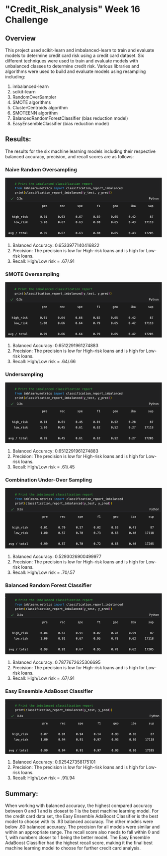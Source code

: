 # "Credit_Risk_analysis" Week 16 Challenge
## Overview
This project used scikit-learn and imbalanced-learn to train and evaluate models to determine credit card risk using a credit card dataset. Six different techniques were used to train and evaluate models with unbalanced classes to determine credit risk. Various libraries and algorithms were used to build and evaluate models using resampling including: 
1. imbalanced-learn 
2. scikit-learn
3. RandomOverSampler
4. SMOTE algorithms
5. ClusterCentroids algorithm
6. SMOTEENN algorithm
7. BalancedRandomForestClassifier (bias reduction model)
8. EasyEnsembleClassifier (bias reduction model)

## Results:
The results for the six machine learning models including their respective balanced accuracy, precision, and recall scores are as follows:      

### Naive Random Oversampling
![Naive Random Oversampling](https://github.com/rudiferr/Credit_Risk_Analysis/blob/main/Images/NROS.png)     
1. Balanced Accuracy: 0.6533977140416822
2. Precision: The precision is low for High-risk loans and is high for Low-risk loans.
3. Recall: High/Low risk = .67/.91

### SMOTE Oversampling
![SMOTE Oversampling](https://github.com/rudiferr/Credit_Risk_Analysis/blob/main/Images/SSO.png)     
1. Balanced Accuracy: 0.6512291961274883
2. Precision: The precision is low for High-risk loans and is high for Low-risk loans.
3. Recall: High/Low risk = .64/.66

### Undersampling
![Undersampling](https://github.com/rudiferr/Credit_Risk_Analysis/blob/main/Images/US.png)     
1. Balanced Accuracy: 0.6512291961274883
2. Precision:  The precision is low for High-risk loans and is high for Low-risk loans.
3. Recall: High/Low risk = .61/.45

### Combination Under-Over Sampling
![Combination Under-Over Sampling](https://github.com/rudiferr/Credit_Risk_Analysis/blob/main/Images/CUOS.png)     
1. Balanced Accuracy: 0.5293026900499977
2. Precision: The precision is low for High-risk loans and is high for Low-risk loans.
3. Recall: High/Low risk = .70/.57

### Balanced Random Forest Classifier
![Balanced Random Forest Classifier](https://github.com/rudiferr/Credit_Risk_Analysis/blob/main/Images/BRFC.png)     
1. Balanced Accuracy: 0.7877672625306695
2. Precision: The precision is low for High-risk loans and is high for Low-risk loans.
3. Recall: High/Low risk = .67/.91

### Easy Ensemble AdaBoost Classifier
![Easy Ensemble AdaBoost Classifier](https://github.com/rudiferr/Credit_Risk_Analysis/blob/main/Images/EEAC.png)     
1. Balanced Accuracy: 0.925427358175101
2. Precision: The precision is low for High-risk loans and is high for Low-risk loans.
3. Recall: High/Low risk = .91/.94

## Summary:
When working with balanced accuracy, the highest compared accuracy between 0 and 1 and is closest to 1 is the best machine learning model.  For the credit card data set, the Easy Ensemble AdaBoost Classifier is the best model to choose with its .93 balanced accuracy.  The other models were below .80 balanced accuracy.  The precision for all models were similar and within an appropriate range.  The recall score also needs to fall within 0 and 1, with numbers closer to 1 being the better model.  The Easy Ensemble AdaBoost Classifier had the highest recall score, making it the final best machine learning model to choose for further credit card analysis.